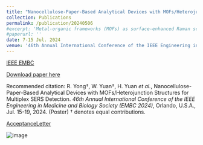 ```yaml
---
title: "Nanocellulose-Paper-Based Analytical Devices with MOFs/Heterojunction Structures for Multiplex SERS Detection"
collection: Publications
permalink: /publication/20240506
#excerpt: 'Metal-organic frameworks (MOFs) as surface-enhanced Raman scattering (SERS) substrates exhibit selectivity towards analytes with different energy levels. However, due to the energy level mismatch, the multiplex SERS detection on the same substrate has not been developed yet. In this study, we demonstrated nanocellulose-paper-based analytical devices (NanoPADs) with both in-situ ZIF-8/Zn(OH)2and ZIF-67/Co(OH)2 structures. As a proof-of-concept, we independently detected two common environmental pollutants, methyl orange and Rhodamine 6G, on NanoPADs under different incident light wavelengths, achieving limits of detection as 10-7 M, respectively. Our work potentially advances high-sensitive and multiplex SERS-based device development.'
#paperurl: ''
date: 7-15 Jul. 2024
venue: '46th Annual International Conference of the IEEE Engineering in Medicine and Biology Society (EMBC)'
---
```


[IEEE EMBC](https://embc.embs.org/2024/)

[Download paper here](https://github.com/RuiqiYong/RuiqiYong.github.io/blob/master/_publications/2024-7-15-Nanocellulose-Paper-Based%20Analytical%20Devices%20with%20MOFs%20Heterojunction%20Structures%20for%20Multiplex%20SERS%20Detection.pdf)

Recommended citation: R. Yong†, W. Yuan†, H. Yuan _et al._, Nanocellulose-Paper-Based Analytical Devices with MOFs/Heterojunction Structures for Multiplex SERS Detection. _46th Annual International Conference of the IEEE Engineering in Medicine and Biology Society (EMBC 2024)_, Orlando, U.S.A., Jul. 15-19, 2024. (Poster) † denotes equal contributions.

[AcceptanceLetter](https://github.com/RuiqiYong/RuiqiYong.github.io/blob/master/_publications/EMBC%20invitation%20letter_Ruiqi%20Yong.pdf)

![image](https://github.com/EnderHangYuan/EnderHangYuan.github.io/assets/98693538/15d2b7ae-0e8c-482a-845c-c44f81ac0309)

